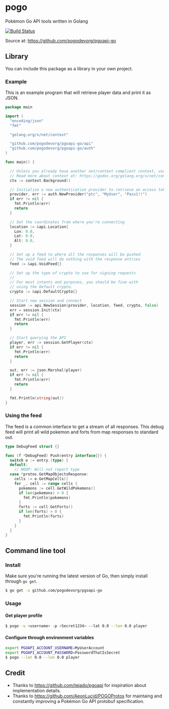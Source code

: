 # pogo
Pokémon Go API tools written in Golang

[![Build Status](https://travis-ci.org/pogodevorg/pgoapi-go.svg?branch=master)](https://travis-ci.org/pogodevorg/pgoapi-go)

Source at: https://github.com/pogodevorg/pgoapi-go

## Library
You can include this package as a library in your own project.

### Example
This is an example program that will retrieve player data and print it as JSON.

```go
package main

import (
  "encoding/json"
  "fmt"

  "golang.org/x/net/context"

  "github.com/pogodevorg/pgoapi-go/api"
  "github.com/pogodevorg/pgoapi-go/auth"
)

func main() {

  // Unless you already have another net/context complient context, use this empty context.
  // Read more about context at: https://godoc.org/golang.org/x/net/context
  ctx := context.Background()

  // Initialize a new authentication provider to retrieve an access token
  provider, err := auth.NewProvider("ptc", "MyUser", "Pass1!!")
  if err != nil {
    fmt.Println(err)
    return
  }

  // Set the coordinates from where you're connecting
  location := &api.Location{
    Lon: 0.0,
    Lat: 0.0,
    Alt: 0.0,
  }

  // Set up a feed to where all the responses will be pushed
  // The void feed will do nothing with the response entries
  feed := &api.VoidFeed{}

  // Set up the type of crypto to use for signing requests
  //
  // For most intents and purposes, you should be fine with
  // using the Default crypto.
  crypto := &api.DefaultCrypto{}

  // Start new session and connect
  session := api.NewSession(provider, location, feed, crypto, false)
  err = session.Init(ctx)
  if err != nil {
    fmt.Println(err)
    return
  }

  // Start querying the API
  player, err := session.GetPlayer(ctx)
  if err != nil {
    fmt.Println(err)
    return
  }

  out, err := json.Marshal(player)
  if err != nil {
    fmt.Println(err)
    return
  }

  fmt.Println(string(out))
}
```

### Using the feed
The feed is a common interface to get a stream of all responses.
This debug feed will print all wild pokemon and forts from map responses to standard out.

```go
type DebugFeed struct {}

func (f *DebugFeed) Push(entry interface{}) {
  switch e := entry.(type) {
  default:
    // NOOP: Will not report type
  case *protos.GetMapObjectsResponse:
    cells := e.GetMapCells()
    for _, cell := range cells {
      pokemons := cell.GetWildPokemons()
      if len(pokemons) > 0 {
        fmt.Println(pokemons)
      }
      forts := cell.GetForts()
      if len(forts) > 0 {
        fmt.Println(forts)
      }
    }
  }
}
```

## Command line tool

### Install
Make sure you're running the latest version of Go, then simply install through `go get`.

```bash
$ go get -u github.com/pogodevorg/pgoapi-go
```

### Usage

#### Get player profile

```bash
$ pogo -u <username> -p <Secret1234> --lat 0.0 --lon 0.0 player
```

#### Configure through environment variables

```bash
export PGOAPI_ACCOUNT_USERNAME=MyUserAccount
export PGOAPI_ACCOUNT_PASSWORD=PasswordThatIsSecret
$ pogo --lat 0.0 --lon 0.0 player
```

## Credit
- Thanks to https://github.com/tejado/pgoapi for inspiration about implementation details.
- Thanks to https://github.com/AeonLucid/POGOProtos for maintaing and constantly improving a Pokémon Go API protobuf specification.
